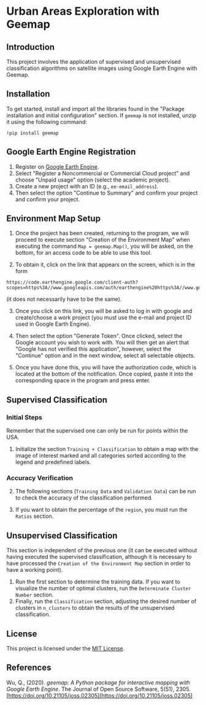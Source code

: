 # Urban Areas Exploration with Geemap

## Introduction
This project involves the application of supervised and unsupervised classification algorithms on satellite images using Google Earth Engine with Geemap.

## Installation
To get started, install and import all the libraries found in the "Package installation and initial configuration" section. If `geemap` is not installed, unzip it using the following command:
```
!pip install geemap
```

## Google Earth Engine Registration
1. Register on [Google Earth Engine](https://earthengine.google.com/).
2. Select "Register a Noncommercial or Commercial Cloud project" and choose "Unpaid usage" option (select the academic project).
3. Create a new project with an ID (e.g., `ee-email_address`).
4. Then select the option "Continue to Summary" and confirm your project and confirm your project.

## Environment Map Setup
1. Once the project has been created, returning to the program, we will proceed to execute section "Creation of the Environment Map"  when executing the command `Map = geemap.Map()`, you will be asked, on the bottom, for an access
code to be able to use this tool.

2. To obtain it, click on the link that appears on the screen, which is in the form
```
https://code.earthengine.google.com/client-auth?scopes=https%3A//www.googleapis.com/auth/earthengine%20https%3A//www.googleapis.com/auth/devstorage.full_control&request_id=ixRamrf9hpSl4ep2VsF6eedjddnYNcXJRN_MTuxKbi4&tc=YYkxdJqyS_UFpT8zJbaWkKcgqfO2HH5Fbs9M0R4UgpA&cc=cABRbrNVmV6uEsERNuMn5RS7T0of6QIlyrDkzxKr_Hc
``` 
(it does not necessarily have to be the same).

3. Once you click on this link, you will be asked to log in with google and create/choose a work project (you must use the e-mail and project ID used in Google Earth Engine).

4. Then select the option "Generate Token". Once clicked, select the Google account you wish to work with. You will then get an alert that "Google has not verified this application", however, select the "Continue" option and in the next 
window, select all selectable objects.

5. Once you have done this, you will have the authorization code, which is located at the bottom of the notification. Once copied, paste it into the corresponding space in the program and press enter. 

## Supervised Classification
### Initial Steps
Remember that the supervised one can only be run for points within the USA. 

1. Initialize the section `Training + Classification` to obtain a map with the image of interest marked and all categories sorted according to the legend and predefined labels.

### Accuracy Verification

2. The following sections (`Training Data` and `Validation Data`) can be run to check the accuracy of the classification performed.

3. If you want to obtain the percentage of the `region`, you must run the `Ratios` section.

## Unsupervised Classification
This section is independent of the previous one (it can be executed without having executed the supervised classification, although it is necessary to have processed the `Creation of the Environment Map` section in order to have a 
working point).

1. Run the first section to determine the training data. If you want to visualize the number of optimal clusters, run the `Determinate Cluster Number` section.
2. Finally, run the `Classification` section, adjusting the desired number of clusters in `n_clusters` to obtain the results of the unsupervised classification.


## License
This project is licensed under the [MIT License](../LICENSE).

## References

Wu, Q., (2020). *geemap: A Python package for interactive mapping with Google Earth Engine*. The Journal of Open Source Software, 5(51), 2305. [https://doi.org/10.21105/joss.02305](https://doi.org/10.21105/joss.02305)

